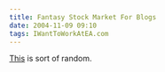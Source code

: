 ```yaml
---
title: Fantasy Stock Market For Blogs
date: 2004-11-09 09:10
tags: IWantToWorkAtEA.com
---
```

[This][1] is sort of random.

 [1]: http://www.blogshares.com/

